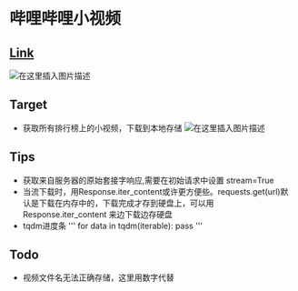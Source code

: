 ﻿# 哔哩哔哩小视频
## [Link](http://vc.bilibili.com/p/eden/rank#/?tab=%E5%85%A8%E9%83%A8)
![在这里插入图片描述](https://github.com/librauee/Reptile/blob/master/Bilibili/top.png)
## Target 
* 获取所有排行榜上的小视频，下载到本地存储
![在这里插入图片描述](https://github.com/librauee/Reptile/blob/master/Bilibili/vedio.png)
## Tips
* 获取来自服务器的原始套接字响应,需要在初始请求中设置 stream=True
* 当流下载时，用Response.iter_content或许更方便些。requests.get(url)默认是下载在内存中的，下载完成才存到硬盘上，可以用Response.iter_content 来边下载边存硬盘
* tqdm进度条 
'''
for data in tqdm(iterable):
    pass
'''
## Todo
* 视频文件名无法正确存储，这里用数字代替
